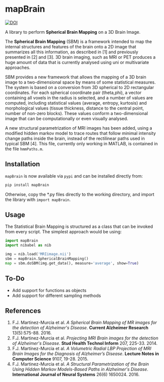 mapBrain
===================
[![DOI](https://zenodo.org/badge/DOI/10.5281/zenodo.1042388.svg)](https://doi.org/10.5281/zenodo.1042388)

A library to perform **Spherical Brain Mapping** on a 3D Brain Image. 

The **Spherical Brain Mapping** (SBM) is a framework intended to map the internal structures and features of the brain onto a 2D image that summarizes all this information, as described in [1] and previously presented in [2] and [3]. 3D brain imaging, such as MRI or PET produces a huge amount of data that is currently analysed using uni or multivariate approaches. 

SBM provides a new framework that allows the mapping of a 3D brain image to a two-dimensional space by means of some statistical measures. The system is based on a conversion from 3D spherical to 2D rectangular coordinates. For each spherical coordinate pair (theta,phi), a vector containing all voxels  in the radius is selected, and a number of values are computed, including statistical values (average, entropy, kurtosis) and morphological values (tissue thickness, distance to the central point, number of non-zero blocks). These values conform a two-dimensional image that can be computationally or even visually analysed.

A new structural parametrization of MRI images has been added, using a modified hidden markov model to trace routes that follow minimal intensity change paths inside the brain, instead of the rectilinear paths used in typical SBM [4]. This file, currently only working in MATLAB, is contained in the file `hmmPaths.m`.


Installation
----------------
`mapBrain` is now available via `pypi` and can be installed directly from:

```python
pip install mapBrain
```

Otherwise, copy the *.py files directly to the working directory, and import the library with `import mapBrain`. 

Usage
-----------------
The Statistical Brain Mapping is structured as a class that can be invoked from every script. The simplest approach would be using: 
```python
import mapBrain
import nibabel as nib

img = nib.load('MRIimage.nii')
sbm = mapBrain.SphericalBrainMapping()
map = sbm.doSBM(img.get_data(), measure='average', show=True)
```
To-Do
-----------------
- Add support for functions as objects
- Add support for different sampling methods

References
---------------------
1. F.J. Martinez-Murcia et al. *A Spherical Brain Mapping of MR images for the detection of Alzheimer's Disease*. **Current Alzheimer Research** 13(5):575-88. 2016. 
2. F.J. Martinez-Murcia et al. *Projecting MRI Brain images for the detection of Alzheimer's Disease*. **Stud Health Technol Inform** 207, 225-33. 2014. 
3. F.J. Martínez-Murcia et al. *A Volumetric Radial LBP Projection of MRI Brain Images for the Diagnosis of Alzheimer’s Disease*. **Lecture Notes in Computer Science** 9107, 19-28. 2015.
4. F.J. Martinez-Murcia et al. *A Structural Parametrization of the Brain Using Hidden Markov Models-Based Paths in Alzheimer's Disease*. **International Journal of Neural Systems** 26(6) 1650024. 2016. 
